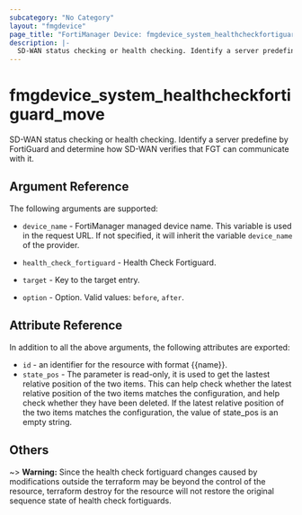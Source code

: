 ```yaml
---
subcategory: "No Category"
layout: "fmgdevice"
page_title: "FortiManager Device: fmgdevice_system_healthcheckfortiguard_move"
description: |-
  SD-WAN status checking or health checking. Identify a server predefine by FortiGuard and determine how SD-WAN verifies that FGT can communicate with it.
---
```


# fmgdevice_system_healthcheckfortiguard_move
SD-WAN status checking or health checking. Identify a server predefine by FortiGuard and determine how SD-WAN verifies that FGT can communicate with it.

## Argument Reference


The following arguments are supported:

* `device_name` - FortiManager managed device name. This variable is used in the request URL. If not specified, it will inherit the variable `device_name` of the provider.
* `health_check_fortiguard` - Health Check Fortiguard.

* `target` - Key to the target entry.
* `option` - Option. Valid values: `before`, `after`.


## Attribute Reference

In addition to all the above arguments, the following attributes are exported:
* `id` - an identifier for the resource with format {{name}}.
* `state_pos` - The parameter is read-only, it is used to get the lastest relative position of the two items. This can help check whether the latest relative position of the two items matches the configuration, and help check whether they have been deleted. If the latest relative position of the two items matches the configuration, the value of state_pos is an empty string.

## Others

~> **Warning:** Since the health check fortiguard changes caused by modifications outside the terraform may be beyond the control of the resource, terraform destroy for the resource will not restore the original sequence state of health check fortiguards.
